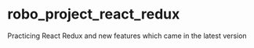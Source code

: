 # robo_project_react_redux
Practicing React Redux and new features which came in the latest version
